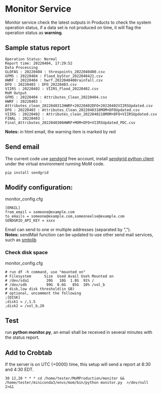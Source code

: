 # Monitor Service
Monitor service check the latest outputs in Products to check the system operation status, if a data set is not produced on time, it will flag the operation status as **warning**.  

## Sample status report
```
Operation Status: Normal
Report time: 20220404, 17:29:52
Data Processing
GLOFAS : 20220404 : threspoints_2022040400.csv
GFMS : 20220404 : Flood_byStor_2022040421.csv
HWRF : 20220404 : hwrf.2022040400rainfall.csv
DFO : 20220403 : DFO_20220403.csv
VIIRS : 20220402 : VIIRS_Flood_20220402.csv
MoM Output
GFMS : 20220404 : Attributes_Clean_20220404.csv
HWRF : 20220403 : Attributes_clean_2022040312HWRF+20220402DFO+20220402VIIRSUpdated.csv
DFO : 20220403 : Attributes_Clean_2022040318MOM+DFOUpdated.csv
VIIRS : 20220402 : Attributes_clean_2022040218MOM+DFO+VIIRSUpdated.csv
FINAL : 20220403 : Final_Attributes_2022040306HWRF+MOM+DFO+VIIRSUpdated_PDC.csv
```
**Notes:** in html email, the warning item is marked by red

## Send email
The current code use [sendgrid](https://sendgrid.com/) free account, install [sendgrid python client](https://github.com/sendgrid/sendgrid-python/) under the virtual environment running MoM code. 
```
pip install sendgrid
```
## Modify configuration:
monitor_config.cfg
```
[EMAIL]
from_email = someone@example.com
to_emails = someone@example.com,someoneelse@example.com
SENDGRID_API_KEY = xxxx
```
Email can send to one or multiple addresses (separated by ",").  
**Notes:** sendMail function can be updated to use other send mail services, such as [smtplib](https://docs.python.org/3.9/library/smtplib.html)
### Check disk space
monitor_config.cfg
```
# run df -h command, use "mounted on"
# Filesystem      Size  Used Avail Use% Mounted on
# /dev/sda1        20G   18G  1.8G  91% /
# /dev/sdb         99G  8.6G   85G  10% /vol_b
# disk,low disk threshold(in GB) 
# optional, uncomment the following
;[DISK]
;disk1 = /,1.5
;disk2 = /vol_b,20
```

## Test
run **python monitor.py**, an email shall be received in several minutes with the status report.

## Add to Crobtab
If the server is on UTC (+0000) time, this setup will send a report at 8:30 and 4:30 EDT.
```
30 12,20 * * * cd /home/tester/MoMProduction/monitor && /home/tester/miniconda3/envs/mom/bin/python monitor.py  >/dev/null 2>&1
```
